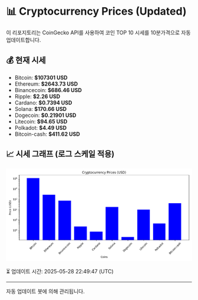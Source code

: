 
# 📊 Cryptocurrency Prices (Updated)

이 리포지토리는 CoinGecko API를 사용하여 코인 TOP 10 시세를 10분가격으로 자동 업데이트합니다.

## 💰 현재 시세
- Bitcoin: **$107301 USD**
- Ethereum: **$2643.73 USD**
- Binancecoin: **$686.46 USD**
- Ripple: **$2.26 USD**
- Cardano: **$0.7394 USD**
- Solana: **$170.66 USD**
- Dogecoin: **$0.21901 USD**
- Litecoin: **$94.65 USD**
- Polkadot: **$4.49 USD**
- Bitcoin-cash: **$411.62 USD**

## 📈 시세 그래프 (로그 스케일 적용)
![Crypto Prices](crypto_prices.png)

⏳ 업데이트 시간: 2025-05-28 22:49:47 (UTC)

---
자동 업데이트 봇에 의해 관리됩니다.
